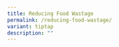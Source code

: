 ```yaml
---
title: Reducing Food Wastage
permalink: /reducing-food-wastage/
variant: tiptap
description: ""
---
```


